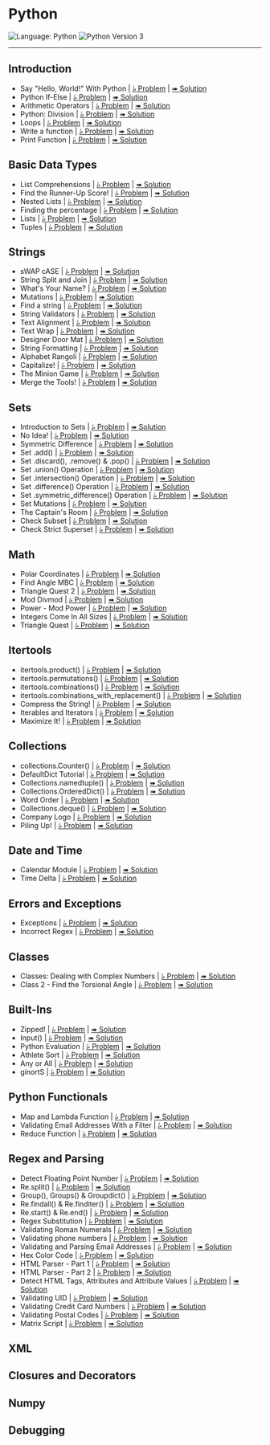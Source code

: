# Python

![Language: Python](https://img.shields.io/badge/Language-Python-informational?style=flat-square)
![Python Version 3](https://img.shields.io/badge/Python-3-informational?logo=Python&logoColor=ffd343&style=flat-square)

---

## Introduction

* Say "Hello, World!" With Python
    | [⭞ Problem](https://www.hackerrank.com/challenges/py-hello-world)
    | [➠ Solution](./Say%20Hello%2C%20World%21%20With%20Python/solution.py)
* Python If-Else
    | [⭞ Problem](https://www.hackerrank.com/challenges/py-if-else)
    | [➠ Solution](./Python%20If-Else/solution.py)
* Arithmetic Operators
    | [⭞ Problem](https://www.hackerrank.com/challenges/python-arithmetic-operators)
    | [➠ Solution](./Arithmetic%20Operators/solution.py)
* Python: Division
    | [⭞ Problem](https://www.hackerrank.com/challenges/python-division)
    | [➠ Solution](./Python%20Division/solution.py)
* Loops
    | [⭞ Problem](https://www.hackerrank.com/challenges/python-loops)
    | [➠ Solution](./Loops/solution.py)
* Write a function
    | [⭞ Problem](https://www.hackerrank.com/challenges/write-a-function)
    | [➠ Solution](./Write%20a%20function/solution.py)
* Print Function
    | [⭞ Problem](https://www.hackerrank.com/challenges/python-print)
    | [➠ Solution](./Print%20Function/solution.py)

## Basic Data Types

* List Comprehensions
    | [⭞ Problem](https://www.hackerrank.com/challenges/list-comprehensions)
    | [➠ Solution](./List%20Comprehensions/solution.py)
* Find the Runner-Up Score!
    | [⭞ Problem](https://www.hackerrank.com/challenges/find-second-maximum-number-in-a-list)
    | [➠ Solution](./Find%20the%20Runner-Up%20Score%21/solution.py)
* Nested Lists
    | [⭞ Problem](https://www.hackerrank.com/challenges/nested-list)
    | [➠ Solution](./Nested%20Lists/solution.py)
* Finding the percentage
    | [⭞ Problem](https://www.hackerrank.com/challenges/finding-the-percentage)
    | [➠ Solution](./Finding%20the%20percentage/solution.py)
* Lists
    | [⭞ Problem](https://www.hackerrank.com/challenges/python-lists)
    | [➠ Solution](./Lists/solution.py)
* Tuples
    | [⭞ Problem](https://www.hackerrank.com/challenges/python-tuples)
    | [➠ Solution](./Tuples/solution.py)

## Strings

* sWAP cASE
    | [⭞ Problem](https://www.hackerrank.com/challenges/swap-case)
    | [➠ Solution](./sWAP%20cASE/solution.py)
* String Split and Join
    | [⭞ Problem](https://www.hackerrank.com/challenges/python-string-split-and-join)
    | [➠ Solution](./String%20Split%20and%20Join/solution.py)
* What's Your Name?
    | [⭞ Problem](https://www.hackerrank.com/challenges/whats-your-name)
    | [➠ Solution](./What%27s%20Your%20Name/solution.py)
* Mutations
    | [⭞ Problem](https://www.hackerrank.com/challenges/python-mutations)
    | [➠ Solution](./Mutations/solution.py)
* Find a string
    | [⭞ Problem](https://www.hackerrank.com/challenges/find-a-string)
    | [➠ Solution](./Find%20a%20string/solution.py)
* String Validators
    | [⭞ Problem](https://www.hackerrank.com/challenges/string-validators)
    | [➠ Solution](./String%20Validators/solution.py)
* Text Alignment
    | [⭞ Problem](https://www.hackerrank.com/challenges/text-alignment)
    | [➠ Solution](./Text%20Alignment/solution.py)
* Text Wrap
    | [⭞ Problem](https://www.hackerrank.com/challenges/text-wrap)
    | [➠ Solution](./Text%20Wrap/solution.py)
* Designer Door Mat
    | [⭞ Problem](https://www.hackerrank.com/challenges/designer-door-mat)
    | [➠ Solution](./Designer%20Door%20Mat/solution.py)
* String Formatting
    | [⭞ Problem](https://www.hackerrank.com/challenges/python-string-formatting)
    | [➠ Solution](./String%20Formatting/solution.py)
* Alphabet Rangoli
    | [⭞ Problem](https://www.hackerrank.com/challenges/alphabet-rangoli)
    | [➠ Solution](./Alphabet%20Rangoli/solution.py)
* Capitalize!
    | [⭞ Problem](https://www.hackerrank.com/challenges/capitalize)
    | [➠ Solution](./Capitalize%21/solution.py)
* The Minion Game
    | [⭞ Problem](https://www.hackerrank.com/challenges/the-minion-game)
    | [➠ Solution](./The%20Minion%20Game/solution.py)
* Merge the Tools!
    | [⭞ Problem](https://www.hackerrank.com/challenges/merge-the-tools)
    | [➠ Solution](./Merge%20the%20Tools%21/solution.py)

## Sets

* Introduction to Sets
    | [⭞ Problem](https://www.hackerrank.com/challenges/py-introduction-to-sets)
    | [➠ Solution](./Introduction%20to%20Sets/solution.py)
* No Idea!
    | [⭞ Problem](https://www.hackerrank.com/challenges/no-idea)
    | [➠ Solution](./No%20Idea%21/solution.py)
* Symmetric Difference
    | [⭞ Problem](https://www.hackerrank.com/challenges/symmetric-difference)
    | [➠ Solution](./Symmetric%20Difference/solution.py)
* Set .add()
    | [⭞ Problem](https://www.hackerrank.com/challenges/py-set-add)
    | [➠ Solution](./Set%20.add%28%29/solution.py)
* Set .discard(), .remove() & .pop()
    | [⭞ Problem](https://www.hackerrank.com/challenges/py-set-discard-remove-pop)
    | [➠ Solution](./Set%20.discard%28%29%2C%20.remove%28%29%20%26%20.pop%28%29/solution.py)
* Set .union() Operation
    | [⭞ Problem](https://www.hackerrank.com/challenges/py-set-union)
    | [➠ Solution](./Set%20.union%28%29%20Operation/solution.py)
* Set .intersection() Operation
    | [⭞ Problem](https://www.hackerrank.com/challenges/py-set-intersection-operation)
    | [➠ Solution](./Set%20.intersection%28%29%20Operation/solution.py)
* Set .difference() Operation
    | [⭞ Problem](https://www.hackerrank.com/challenges/py-set-difference-operation)
    | [➠ Solution](./Set%20.difference%28%29%20Operation/solution.py)
* Set .symmetric_difference() Operation
    | [⭞ Problem](https://www.hackerrank.com/challenges/py-set-symmetric-difference-operation)
    | [➠ Solution](./Set%20.symmetric_difference%28%29%20Operation/solution.py)
* Set Mutations
    | [⭞ Problem](https://www.hackerrank.com/challenges/py-set-mutations)
    | [➠ Solution](./Set%20Mutations/solution.py)
* The Captain's Room
    | [⭞ Problem](https://www.hackerrank.com/challenges/py-the-captains-room)
    | [➠ Solution](./The%20Captain%27s%20Room/solution.py)
* Check Subset
    | [⭞ Problem](https://www.hackerrank.com/challenges/py-check-subset)
    | [➠ Solution](./Check%20Subset/solution.py)
* Check Strict Superset
    | [⭞ Problem](https://www.hackerrank.com/challenges/py-check-strict-superset)
    | [➠ Solution](./Check%20Strict%20Superset/solution.py)

## Math

* Polar Coordinates
    | [⭞ Problem](https://www.hackerrank.com/challenges/polar-coordinates)
    | [➠ Solution](./Polar%20Coordinates/solution.py)
* Find Angle MBC
    | [⭞ Problem](https://www.hackerrank.com/challenges/find-angle)
    | [➠ Solution](./Find%20Angle%20MBC/solution.py)
* Triangle Quest 2
    | [⭞ Problem](https://www.hackerrank.com/challenges/triangle-quest-2)
    | [➠ Solution](./Triangle%20Quest%202/solution.py)
* Mod Divmod
    | [⭞ Problem](https://www.hackerrank.com/challenges/python-mod-divmod)
    | [➠ Solution](./Mod%20Divmod/solution.py)
* Power - Mod Power
    | [⭞ Problem](https://www.hackerrank.com/challenges/python-power-mod-power)
    | [➠ Solution](./Power%20-%20Mod%20Power/solution.py)
* Integers Come In All Sizes
    | [⭞ Problem](https://www.hackerrank.com/challenges/python-integers-come-in-all-sizes)
    | [➠ Solution](./Integers%20Come%20In%20All%20Sizes/solution.py)
* Triangle Quest
    | [⭞ Problem](https://www.hackerrank.com/challenges/python-quest-1)
    | [➠ Solution](./Triangle%20Quest/solution.py)

## Itertools

* itertools.product()
    | [⭞ Problem](https://www.hackerrank.com/challenges/itertools-product)
    | [➠ Solution](./itertools.product%28%29/solution.py)
* itertools.permutations()
    | [⭞ Problem](https://www.hackerrank.com/challenges/itertools-permutations)
    | [➠ Solution](./itertools.permutations%28%29/solution.py)
* itertools.combinations()
    | [⭞ Problem](https://www.hackerrank.com/challenges/itertools-combinations)
    | [➠ Solution](./itertools.combinations%28%29/solution.py)
* itertools.combinations_with_replacement()
    | [⭞ Problem](https://www.hackerrank.com/challenges/itertools-combinations-with-replacement)
    | [➠ Solution](./itertools.combinations_with_replacement%28%29/solution.py)
* Compress the String!
    | [⭞ Problem](https://www.hackerrank.com/challenges/compress-the-string)
    | [➠ Solution](./Compress%20the%20String%21/solution.py)
* Iterables and Iterators
    | [⭞ Problem](https://www.hackerrank.com/challenges/iterables-and-iterators)
    | [➠ Solution](./Iterables%20and%20Iterators/solution.py)
* Maximize It!
    | [⭞ Problem](https://www.hackerrank.com/challenges/maximize-it)
    | [➠ Solution](./Maximize%20It%21/solution.py)

## Collections

* collections.Counter()
    | [⭞ Problem](https://www.hackerrank.com/challenges/collections-counter)
    | [➠ Solution](./collections.Counter%28%29/solution.py)
* DefaultDict Tutorial
    | [⭞ Problem](https://www.hackerrank.com/challenges/defaultdict-tutorial)
    | [➠ Solution](./DefaultDict%20Tutorial/solution.py)
* Collections.namedtuple()
    | [⭞ Problem](https://www.hackerrank.com/challenges/py-collections-namedtuple)
    | [➠ Solution](./Collections.namedtuple%28%29/solution.py)
* Collections.OrderedDict()
    | [⭞ Problem](https://www.hackerrank.com/challenges/py-collections-ordereddict)
    | [➠ Solution](./Collections.OrderedDict%28%29/solution.py)
* Word Order
    | [⭞ Problem](https://www.hackerrank.com/challenges/word-order)
    | [➠ Solution](./Word%20Order/solution.py)
* Collections.deque()
    | [⭞ Problem](https://www.hackerrank.com/challenges/py-collections-deque)
    | [➠ Solution](./Collections.deque%28%29/solution.py)
* Company Logo
    | [⭞ Problem](https://www.hackerrank.com/challenges/most-commons)
    | [➠ Solution](./Company%20Logo/solution.py)
* Piling Up!
    | [⭞ Problem](https://www.hackerrank.com/challenges/piling-up)
    | [➠ Solution](./Piling%20Up%21/solution.py)

## Date and Time

* Calendar Module
    | [⭞ Problem](https://www.hackerrank.com/challenges/calendar-module)
    | [➠ Solution](./Calendar%20Module/solution.py)
* Time Delta
    | [⭞ Problem](https://www.hackerrank.com/challenges/python-time-delta)
    | [➠ Solution](./Time%20Delta/solution.py)

## Errors and Exceptions

* Exceptions
    | [⭞ Problem](https://www.hackerrank.com/challenges/exceptions)
    | [➠ Solution](./Exceptions/solution.py)
* Incorrect Regex
    | [⭞ Problem](https://www.hackerrank.com/challenges/incorrect-regex)
    | [➠ Solution](./Incorrect%20Regex/solution.py)

## Classes

* Classes: Dealing with Complex Numbers
    | [⭞ Problem](https://www.hackerrank.com/challenges/class-1-dealing-with-complex-numbers)
    | [➠ Solution](./Classes%20-%20Dealing%20with%20Complex%20Numbers/solution.py)
* Class 2 - Find the Torsional Angle
    | [⭞ Problem](https://www.hackerrank.com/challenges/class-2-find-the-torsional-angle)
    | [➠ Solution](./Class%202%20-%20Find%20the%20Torsional%20Angle/solution.py)

## Built-Ins

* Zipped!
    | [⭞ Problem](https://www.hackerrank.com/challenges/zipped)
    | [➠ Solution](./Zipped%21/solution.py)
* Input()
    | [⭞ Problem](https://www.hackerrank.com/challenges/input)
    | [➠ Solution](./Input%28%29/solution.py)
* Python Evaluation
    | [⭞ Problem](https://www.hackerrank.com/challenges/python-eval)
    | [➠ Solution](./Python%20Evaluation/solution.py)
* Athlete Sort
    | [⭞ Problem](https://www.hackerrank.com/challenges/python-sort-sort)
    | [➠ Solution](./Athlete%20Sort/solution.py)
* Any or All
    | [⭞ Problem](https://www.hackerrank.com/challenges/any-or-all)
    | [➠ Solution](./Any%20or%20All/solution.py)
* ginortS
    | [⭞ Problem](https://www.hackerrank.com/challenges/ginorts)
    | [➠ Solution](./ginortS/solution.py)

## Python Functionals

* Map and Lambda Function
    | [⭞ Problem](https://www.hackerrank.com/challenges/map-and-lambda-expression)
    | [➠ Solution](./Map%20and%20Lambda%20Function/solution.py)
* Validating Email Addresses With a Filter
    | [⭞ Problem](https://www.hackerrank.com/challenges/validate-list-of-email-address-with-filter)
    | [➠ Solution](./Validating%20Email%20Addresses%20With%20a%20Filter/solution.py)
* Reduce Function
    | [⭞ Problem](https://www.hackerrank.com/challenges/reduce-function)
    | [➠ Solution](./Reduce%20Function/solution.py)

## Regex and Parsing

* Detect Floating Point Number
    | [⭞ Problem](https://www.hackerrank.com/challenges/introduction-to-regex)
    | [➠ Solution](./Detect%20Floating%20Point%20Number/solution.py)
* Re.split()
    | [⭞ Problem](https://www.hackerrank.com/challenges/re-split)
    | [➠ Solution](./Re.split%28%29/solution.py)
* Group(), Groups() & Groupdict()
    | [⭞ Problem](https://www.hackerrank.com/challenges/re-group-groups)
    | [➠ Solution](./Group%28%29%2C%20Groups%28%29%20%26%20Groupdict%28%29/solution.py)
* Re.findall() & Re.finditer()
    | [⭞ Problem](https://www.hackerrank.com/challenges/re-findall-re-finditer)
    | [➠ Solution](./Re.findall%28%29%20%26%20Re.finditer%28%29/solution.py)
* Re.start() & Re.end()
    | [⭞ Problem](https://www.hackerrank.com/challenges/re-start-re-end)
    | [➠ Solution](./Re.start%28%29%20%26%20Re.end%28%29/solution.py)
* Regex Substitution
    | [⭞ Problem](https://www.hackerrank.com/challenges/re-sub-regex-substitution)
    | [➠ Solution](./Regex%20Substitution/solution.py)
* Validating Roman Numerals
    | [⭞ Problem](https://www.hackerrank.com/challenges/validate-a-roman-number)
    | [➠ Solution](./Validating%20Roman%20Numerals/solution.py)
* Validating phone numbers
    | [⭞ Problem](https://www.hackerrank.com/challenges/validating-the-phone-number)
    | [➠ Solution](./Validating%20phone%20numbers/solution.py)
* Validating and Parsing Email Addresses
    | [⭞ Problem](https://www.hackerrank.com/challenges/validating-named-email-addresses)
    | [➠ Solution](./Validating%20and%20Parsing%20Email%20Addresses/solution.py)
* Hex Color Code
    | [⭞ Problem](https://www.hackerrank.com/challenges/hex-color-code)
    | [➠ Solution](./Hex%20Color%20Code/solution.py)
* HTML Parser - Part 1
    | [⭞ Problem](https://www.hackerrank.com/challenges/html-parser-part-1)
    | [➠ Solution](./HTML%20Parser%20-%20Part%201/solution.py)
* HTML Parser - Part 2
    | [⭞ Problem](https://www.hackerrank.com/challenges/html-parser-part-2)
    | [➠ Solution](./HTML%20Parser%20-%20Part%202/solution.py)
* Detect HTML Tags, Attributes and Attribute Values
    | [⭞ Problem](https://www.hackerrank.com/challenges/detect-html-tags-attributes-and-attribute-values)
    | [➠ Solution](./Detect%20HTML%20Tags%2C%20Attributes%20and%20Attribute%20Values/solution.py)
* Validating UID
    | [⭞ Problem](https://www.hackerrank.com/challenges/validating-uid)
    | [➠ Solution](./Validating%20UID/solution.py)
* Validating Credit Card Numbers
    | [⭞ Problem](https://www.hackerrank.com/challenges/validating-credit-card-number)
    | [➠ Solution](./Validating%20Credit%20Card%20Numbers/solution.py)
* Validating Postal Codes
    | [⭞ Problem](https://www.hackerrank.com/challenges/validating-postalcode)
    | [➠ Solution](./Validating%20Postal%20Codes/solution.py)
* Matrix Script
    | [⭞ Problem](https://www.hackerrank.com/challenges/matrix-script)
    | [➠ Solution](./Matrix%20Script/solution.py)

## XML

## Closures and Decorators

## Numpy

## Debugging
